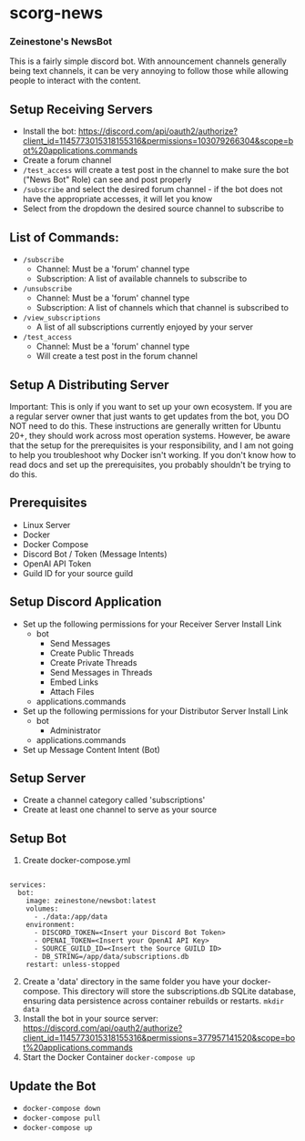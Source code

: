 # scorg-news

### Zeinestone's NewsBot

This is a fairly simple discord bot. With announcement channels generally being text channels, it can be very annoying to follow those while allowing people to interact with the content. 

## Setup Receiving Servers
- Install the bot: https://discord.com/api/oauth2/authorize?client_id=1145773015318155316&permissions=103079266304&scope=bot%20applications.commands
- Create a forum channel
- ```/test_access``` will create a test post in the channel to make sure the bot ("News Bot" Role) can see and post properly
- ```/subscribe``` and select the desired forum channel - if the bot does not have the appropriate accesses, it will let you know
- Select from the dropdown the desired source channel to subscribe to

## List of Commands:
- ```/subscribe```
  - Channel: Must be a 'forum' channel type
  - Subscription: A list of available channels to subscribe to
- ```/unsubscribe```
  - Channel: Must be a 'forum' channel type
  - Subscription: A list of channels which that channel is subscribed to
- ```/view_subscriptions```
  - A list of all subscriptions currently enjoyed by your server
- ```/test_access```
  - Channel: Must be a 'forum' channel type
  - Will create a test post in the forum channel

## Setup A Distributing Server
Important: This is only if you want to set up your own ecosystem. If you are a regular server owner that just wants to get updates from the bot, you DO NOT need to do this. These instructions are generally written for Ubuntu 20+, they should work across most operation systems. However, be aware that the setup for the prerequisites is your responsibility, and I am not going to help you troubleshoot why Docker isn't working. If you don't know how to read docs and set up the prerequisites, you probably shouldn't be trying to do this. 

## Prerequisites
- Linux Server
- Docker
- Docker Compose
- Discord Bot / Token (Message Intents)
- OpenAI API Token
- Guild ID for your source guild

## Setup Discord Application
- Set up the following permissions for your Receiver Server Install Link
  - bot
    - Send Messages
    - Create Public Threads
    - Create Private Threads
    - Send Messages in Threads
    - Embed Links
    - Attach Files
  - applications.commands
- Set up the following permissions for your Distributor Server Install Link
  - bot
    - Administrator
  - applications.commands
- Set up Message Content Intent (Bot)

## Setup Server
- Create a channel category called 'subscriptions'
- Create at least one channel to serve as your source

## Setup Bot
1. Create docker-compose.yml
```version: '3'

services:
  bot:
    image: zeinestone/newsbot:latest
    volumes:
      - ./data:/app/data
    environment:
      - DISCORD_TOKEN=<Insert your Discord Bot Token>
      - OPENAI_TOKEN=<Insert your OpenAI API Key>
      - SOURCE_GUILD_ID=<Insert the Source GUILD ID>
      - DB_STRING=/app/data/subscriptions.db
    restart: unless-stopped    
```
2. Create a 'data' directory in the same folder you have your docker-compose. This directory will store the subscriptions.db SQLite database, ensuring data persistence across container rebuilds or restarts.
```mkdir data```
3. Install the bot in your source server: https://discord.com/api/oauth2/authorize?client_id=1145773015318155316&permissions=377957141520&scope=bot%20applications.commands
4. Start the Docker Container
```docker-compose up```

## Update the Bot
- ```docker-compose down```
- ```docker-compose pull```
- ```docker-compose up```